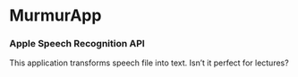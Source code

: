 # MurmurApp
### Apple Speech Recognition API

This application transforms speech file into text. 
Isn’t it perfect for lectures?

